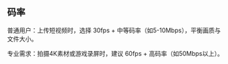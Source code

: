 
## 码率

普通用户：上传短视频时，选择 30fps + 中等码率（如5-10Mbps），平衡画质与文件大小。

专业需求：拍摄4K素材或游戏录屏时，建议 60fps + 高码率（如50Mbps以上）。

